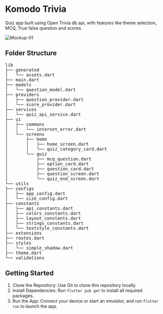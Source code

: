 # Komodo Trivia

Quiz app built using Open Trivia db api, with features like theme selection, MCQ, True false question and scores.

![Mockup-01](https://github.com/s4nk37/komodotrivia/assets/44511437/bc4f31fd-2096-41d5-abd2-1d7aec1b5c11)

## Folder Structure

<pre>
lib
├── generated
│   └── assets.dart
├── main.dart
├── models
│   └── question_model.dart
├── providers
│   ├── question_provider.dart
│   └── score_provider.dart
├── services
│   └── quiz_api_service.dart
├── ui
│   ├── commons
│   │   └── internet_error.dart
│   └── screens
│       ├── home
│       │   ├── home_screen.dart
│       │   └── quiz_category_card.dart
│       └── quiz
│           ├── mcq_question.dart
│           ├── option_card.dart
│           ├── question_card.dart
│           ├── question_screen.dart
│           └── quiz_end_screen.dart
└── utils
├── configs
│   ├── app_config.dart
│   └── size_config.dart
├── constants
│   ├── api_constants.dart
│   ├── colors_constants.dart
│   ├── layout_constants.dart
│   ├── strings_constants.dart
│   └── textstyle_constants.dart
├── extensions
├── routes.dart
├── styles
│   └── simple_shadow.dart
├── theme.dart
└── validations
</pre>


## Getting Started

1) Clone the Repository: Use Git to clone this repository locally.
2) Install Dependencies: Run `flutter pub get` to install all required packages.
3) Run the App: Connect your device or start an emulator, and run `flutter run` to launch the app.

